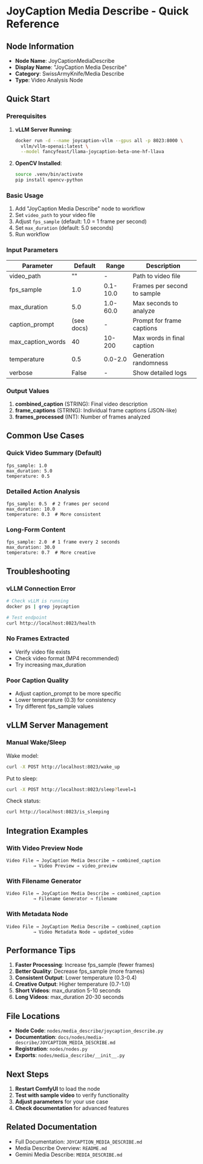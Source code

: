 # JoyCaption Media Describe - Quick Reference

## Node Information

- **Node Name**: JoyCaptionMediaDescribe
- **Display Name**: "JoyCaption Media Describe"
- **Category**: SwissArmyKnife/Media Describe
- **Type**: Video Analysis Node

## Quick Start

### Prerequisites

1. **vLLM Server Running**:

    ```bash
    docker run -d --name joycaption-vllm --gpus all -p 8023:8000 \
      vllm/vllm-openai:latest \
      --model fancyfeast/llama-joycaption-beta-one-hf-llava
    ```

2. **OpenCV Installed**:
    ```bash
    source .venv/bin/activate
    pip install opencv-python
    ```

### Basic Usage

1. Add "JoyCaption Media Describe" node to workflow
2. Set `video_path` to your video file
3. Adjust `fps_sample` (default: 1.0 = 1 frame per second)
4. Set `max_duration` (default: 5.0 seconds)
5. Run workflow

### Input Parameters

| Parameter         | Default    | Range    | Description                 |
| ----------------- | ---------- | -------- | --------------------------- |
| video_path        | ""         | -        | Path to video file          |
| fps_sample        | 1.0        | 0.1-10.0 | Frames per second to sample |
| max_duration      | 5.0        | 1.0-60.0 | Max seconds to analyze      |
| caption_prompt    | (see docs) | -        | Prompt for frame captions   |
| max_caption_words | 40         | 10-200   | Max words in final caption  |
| temperature       | 0.5        | 0.0-2.0  | Generation randomness       |
| verbose           | False      | -        | Show detailed logs          |

### Output Values

1. **combined_caption** (STRING): Final video description
2. **frame_captions** (STRING): Individual frame captions (JSON-like)
3. **frames_processed** (INT): Number of frames analyzed

## Common Use Cases

### Quick Video Summary (Default)

```
fps_sample: 1.0
max_duration: 5.0
temperature: 0.5
```

### Detailed Action Analysis

```
fps_sample: 0.5  # 2 frames per second
max_duration: 10.0
temperature: 0.3  # More consistent
```

### Long-Form Content

```
fps_sample: 2.0  # 1 frame every 2 seconds
max_duration: 30.0
temperature: 0.7  # More creative
```

## Troubleshooting

### vLLM Connection Error

```bash
# Check vLLM is running
docker ps | grep joycaption

# Test endpoint
curl http://localhost:8023/health
```

### No Frames Extracted

- Verify video file exists
- Check video format (MP4 recommended)
- Try increasing max_duration

### Poor Caption Quality

- Adjust caption_prompt to be more specific
- Lower temperature (0.3) for consistency
- Try different fps_sample values

## vLLM Server Management

### Manual Wake/Sleep

Wake model:

```bash
curl -X POST http://localhost:8023/wake_up
```

Put to sleep:

```bash
curl -X POST http://localhost:8023/sleep?level=1
```

Check status:

```bash
curl http://localhost:8023/is_sleeping
```

## Integration Examples

### With Video Preview Node

```
Video File → JoyCaption Media Describe → combined_caption
          → Video Preview → video_preview
```

### With Filename Generator

```
Video File → JoyCaption Media Describe → combined_caption
          → Filename Generator → filename
```

### With Metadata Node

```
Video File → JoyCaption Media Describe → combined_caption
          → Video Metadata Node → updated_video
```

## Performance Tips

1. **Faster Processing**: Increase fps_sample (fewer frames)
2. **Better Quality**: Decrease fps_sample (more frames)
3. **Consistent Output**: Lower temperature (0.3-0.4)
4. **Creative Output**: Higher temperature (0.7-1.0)
5. **Short Videos**: max_duration 5-10 seconds
6. **Long Videos**: max_duration 20-30 seconds

## File Locations

- **Node Code**: `nodes/media_describe/joycaption_describe.py`
- **Documentation**: `docs/nodes/media-describe/JOYCAPTION_MEDIA_DESCRIBE.md`
- **Registration**: `nodes/nodes.py`
- **Exports**: `nodes/media_describe/__init__.py`

## Next Steps

1. **Restart ComfyUI** to load the node
2. **Test with sample video** to verify functionality
3. **Adjust parameters** for your use case
4. **Check documentation** for advanced features

## Related Documentation

- Full Documentation: `JOYCAPTION_MEDIA_DESCRIBE.md`
- Media Describe Overview: `README.md`
- Gemini Media Describe: `MEDIA_DESCRIBE.md`
